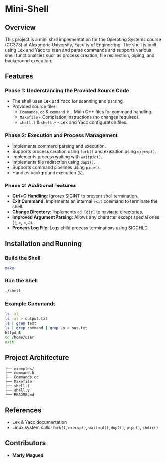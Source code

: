 # Mini-Shell 

## Overview
This project is a mini shell implementation for the Operating Systems course (CC373) at Alexandria University, Faculty of Engineering. The shell is built using Lex and Yacc to scan and parse commands and supports various shell functionalities such as process creation, file redirection, piping, and background execution.

## Features
### **Phase 1: Understanding the Provided Source Code**
- The shell uses Lex and Yacc for scanning and parsing.
- Provided source files:
  - `Commands.cc` & `command.h` - Main C++ files for command handling.
  - `Makefile` - Compilation instructions (no changes required).
  - `shell.l` & `shell.y` - Lex and Yacc configuration files.

### **Phase 2: Execution and Process Management**
- Implements command parsing and execution.
- Supports process creation using `fork()` and execution using `execvp()`.
- Implements process waiting with `waitpid()`.
- Implements file redirection using `dup2()`.
- Supports command pipelines using `pipe()`.
- Handles background execution (`&`).

### **Phase 3: Additional Features**
- **Ctrl+C Handling**: Ignores SIGINT to prevent shell termination.
- **Exit Command**: Implements an internal `exit` command to terminate the shell.
- **Change Directory**: Implements `cd [dir]` to navigate directories.
- **Improved Argument Parsing**: Allows any character except special ones (`|`, `>`, `<`, `&`).
- **Process Log File**: Logs child process terminations using SIGCHLD.

## Installation and Running
### **Build the Shell**
```sh
make
```

### **Run the Shell**
```sh
./shell
```

### **Example Commands**
```sh
ls -al
ls -al > output.txt
ls | grep text
ls | grep command | grep .o > out.txt
httpd &
cd /home/user
exit
```

## Project Architecture
```
├── examples/
├── command.h
├── Commands.cc
├── Makefile
├── shell.l
├── shell.y
└── README.md
```

## References
- Lex & Yacc documentation
- Linux system calls: `fork()`, `execvp()`, `waitpid()`, `dup2()`, `pipe()`, `chdir()`

## Contributors
- **Marly Magued**
